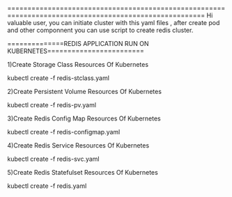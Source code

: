 =======================================================================================================
Hi valuable user, you can initiate cluster with this yaml files , after create pod and other componnent you can use script to create redis cluster.

==============REDIS APPLICATION RUN ON KUBERNETES========================

1)Create Storage Class Resources Of Kubernetes

kubectl create -f redis-stclass.yaml

2)Create Persistent Volume  Resources Of Kubernetes 

kubectl create -f redis-pv.yaml

3)Create Redis Config Map Resources Of Kubernetes 

kubectl create -f redis-configmap.yaml

4)Create Redis Service Resources Of Kubernetes 

kubectl create -f redis-svc.yaml

5)Create Redis Statefulset Resources Of Kubernetes 

kubectl create -f redis.yaml
